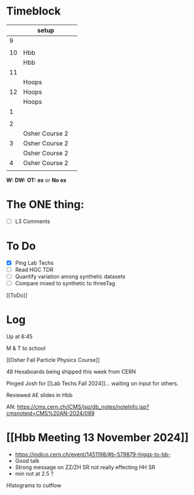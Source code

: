 # Timeblock

|     | setup          |     |
| --- | -------------- | --- |
| 9   |                |     |
|     |                |     |
| 10  | Hbb            |     |
|     | Hbb            |     |
| 11  |                |     |
|     | Hoops          |     |
| 12  | Hoops          |     |
|     | Hoops          |     |
| 1   |                |     |
|     |                |     |
| 2   |                |     |
|     | Osher Course 2 |     |
| 3   | Osher Course 2 |     |
|     | Osher Course 2 |     |
| 4   | Osher Course 2 |     |
|     |                |     |

**W:**
**DW:**
**OT:**
**ex** or **No ex**

# The ONE thing: 
- [ ] L3 Comments


# To Do
- [x] Ping Lab Techs
- [ ]  Read HGC TDR
- [ ] Quantify variation among synthetic datasets
- [ ] Compare mixed to synthetic to threeTag

[[ToDo]]


# Log


Up at 6:45

M & T to school 

[[Osher Fall Particle Physics Course]]

48 Hexaboards being shipped this week from CERN

Pinged Josh for  [[Lab Techs Fall 2024]]... waiting on input for others.

Reviewed AE slides in Hbb

AN: https://cms.cern.ch/iCMS/jsp/db_notes/noteInfo.jsp?cmsnoteid=CMS%20AN-2024/089


# [[Hbb Meeting 13 November 2024]]
- https://indico.cern.ch/event/1451198/#b-579879-higgs-to-bb- 
- Good talk 
- Strong message on ZZ/ZH SR not really effecting HH SR
- min not at 2.5 ?

HIstograms to cutflow
